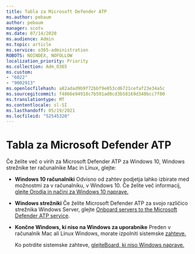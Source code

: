 ```yaml
---
title: Tabla za Microsoft Defender ATP
ms.author: pebaum
author: pebaum
manager: scotv
ms.date: 07/14/2020
ms.audience: Admin
ms.topic: article
ms.service: o365-administration
ROBOTS: NOINDEX, NOFOLLOW
localization_priority: Priority
ms.collection: Adm_O365
ms.custom:
- "6022"
- "9002913"
ms.openlocfilehash: a82adad9b9f72bbf9e053cd6721cefaf23e34a5c
ms.sourcegitcommit: f4866e94918c7b591ad0cd3b58169d340bcc7f00
ms.translationtype: MT
ms.contentlocale: sl-SI
ms.lasthandoff: 05/19/2021
ms.locfileid: "52545320"
---
```

# <a name="onboarding-microsoft-defender-atp"></a>Tabla za Microsoft Defender ATP

Če želite več o virih za Microsoft Defender ATP za Windows 10, Windows strežnike ter računalnike Mac in Linux, glejte: 

- **Windows 10 računalniki** Odvisno od zahtev podjetja lahko izbirate med možnostmi za v računalniku, v Windows 10. Če želite več informacij, [glejte Orodja in načini za Windows 10 naprave.](/windows/security/threat-protection/microsoft-defender-atp/configure-endpoints) 

- **Windows strežniki** Če želite Microsoft Defender ATP za svojo različico strežnika Windows Server, glejte [Onboard servers to the Microsoft Defender ATP service](/windows/security/threat-protection/microsoft-defender-atp/configure-server-endpoints).

- **Končne Windows, ki niso na Windows za uporabnike**  Preden v računalnik Mac ali Linux Windows, morate izpolniti [](/windows/security/threat-protection/microsoft-defender-atp/microsoft-defender-atp-mac#system-requirements) sistemske [zahteve.](/windows/security/threat-protection/microsoft-defender-atp/microsoft-defender-atp-linux#system-requirements)

    Ko potrdite sistemske zahteve, [glejteBoard, ki niso Windows naprave.](/windows/security/threat-protection/microsoft-defender-atp/configure-endpoints-non-windows#onboarding-non-windows-machines)